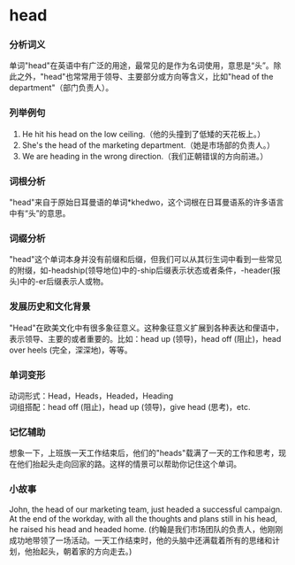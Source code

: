 # head

### 分析词义

  

单词"head"在英语中有广泛的用途，最常见的是作为名词使用，意思是“头”。除此之外，"head"也常常用于领导、主要部分或方向等含义，比如"head of the department"（部门负责人）。

  

### 列举例句

  

1.  He hit his head on the low ceiling.（他的头撞到了低矮的天花板上。）
2.  She's the head of the marketing department.（她是市场部的负责人。）
3.  We are heading in the wrong direction.（我们正朝错误的方向前进。）

  

### 词根分析

  

"head"来自于原始日耳曼语的单词\*khedwo，这个词根在日耳曼语系的许多语言中有“头”的意思。

  

### 词缀分析

  

"head"这个单词本身并没有前缀和后缀，但我们可以从其衍生词中看到一些常见的附缀，如-headship(领导地位)中的-ship后缀表示状态或者条件，-header(报头)中的-er后缀表示人或物。

  

### 发展历史和文化背景

  

"Head"在欧美文化中有很多象征意义。这种象征意义扩展到各种表达和俚语中，表示领导、主要的或者重要的。比如：head up (领导)，head off (阻止)，head over heels (完全，深深地)，等等。

  

### 单词变形

  

动词形式：Head，Heads，Headed，Heading  
词组搭配：head off (阻止)，head up (领导)，give head (思考)，etc.

  

### 记忆辅助

  

想象一下，上班族一天工作结束后，他们的"heads"载满了一天的工作和思考，现在他们抬起头走向回家的路。这样的情景可以帮助你记住这个单词。

  

### 小故事

  

John, the head of our marketing team, just headed a successful campaign. At the end of the workday, with all the thoughts and plans still in his head, he raised his head and headed home. (约翰是我们市场团队的负责人，他刚刚成功地带领了一场活动。一天工作结束时，他的头脑中还满载着所有的思绪和计划，他抬起头，朝着家的方向走去。)
